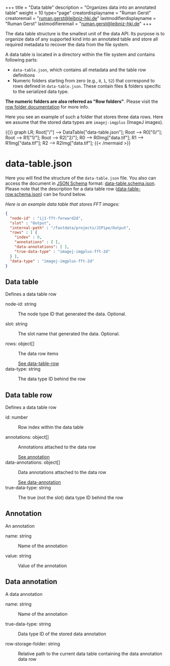 +++
title = "Data table"
description = "Organizes data into an annotated table"
weight = 10
type="page"
creatordisplayname = "Ruman Gerst"
creatoremail = "ruman.gerst@leibniz-hki.de"
lastmodifierdisplayname = "Ruman Gerst"
lastmodifieremail = "ruman.gerst@leibniz-hki.de"
+++

The data table structure is the smallest unit of the data API. Its purpose is to
organize data of any supported kind into an annotated table and store all
required metadata to recover the data from the file system.

A data table is located in a directory within the file system and contains
following parts:

* `data-table.json`, which contains all metadata and the table row definitions
* Numeric folders starting from zero (e.g., `0`, `1`, `52`) that correspond to rows defined in `data-table.json`. These contain files & folders specific to the serialized data type.

**The numeric folders are also referred as "Row folders"**. Please visit the [row folder documentation](/documentation-data-api/row-folder) for more info.


Here you see an example of such a folder that stores three data rows. Here we assume that the stored data types are
`imagej-imgplus` (ImageJ images).

{{<mermaid align="left">}}
graph LR;
Root["/"] --> DataTable["data-table.json"];
Root --> R0["0/"];
Root --> R1["1/"];
Root --> R2["2/"];
R0 --> R0Img["data.tif"];
R1 --> R1Img["data.tif"];
R2 --> R2Img["data.tif"];
{{< /mermaid >}}

# data-table.json

Here you will find the structure of the `data-table.json` file. You also can access
the document in [JSON Schema](https://json-schema.org/) format: [data-table.schema.json](https://jipipe.org/schemas/data-table.schema.json).
Please note that the description for a data table row ([data-table-row.schema.json](https://jipipe.org/schemas/data-table-row.schema.json)) can be found below.

*Here is an example data table that stores FFT images:*

```json
{
  "node-id" : "ij1-fft-forward2d",
  "slot" : "Output",
  "internal-path" : "/fastdata/projects/JIPipe/Output",
  "rows" : [ {
    "index" : 0,
    "annotations" : [ ],
    "data-annotations": [ ],
    "true-data-type" : "imagej-imgplus-fft-2d"
  } ],
  "data-type" : "imagej-imgplus-fft-2d"
}
```

## Data table

<div class="panel-body">
 <section class="json-schema-description">
  <p>
   Defines a data table row
  </p>
 </section>
 <section class="json-schema-properties">
  <dl>
   <dt data-property-name="node-id">
    <span class="json-property-name">
     node-id:
    </span>
    <span class="json-property-type">
     string
    </span>
    <span class="json-property-range" title="Value limits">
    </span>
   </dt>
   <dd>
    <p>
     The node type ID that generated the data. Optional.
    </p>
    <div class="json-inner-schema">
    </div>
   </dd>
   <dt data-property-name="slot">
    <span class="json-property-name">
     slot:
    </span>
    <span class="json-property-type">
     string
    </span>
    <span class="json-property-range" title="Value limits">
    </span>
   </dt>
   <dd>
    <p>
     The slot name that generated the data. Optional.
    </p>
    <div class="json-inner-schema">
    </div>
   </dd>
   <dt data-property-name="rows">
    <span class="json-property-name">
     rows:
    </span>
    <span class="json-property-type">
     object[]
    </span>
    <span class="json-property-range" title="Value limits">
    </span>
    <span class="json-property-required">
    </span>
   </dt>
   <dd>
    <p>
     The data row items
    </p>
    <div class="json-inner-schema">
     <section class="json-schema-array-items">
      <span class="json-property-type">
       <a class="json-schema-ref" href="/documentation-json-api/data-table-row">
        See data-table-row
       </a>
      </span>
      <span class="json-property-range" title="Value limits">
      </span>
      <div class="json-inner-schema">
      </div>
     </section>
    </div>
   </dd>
   <dt data-property-name="data-type">
    <span class="json-property-name">
     data-type:
    </span>
    <span class="json-property-type">
     string
    </span>
    <span class="json-property-range" title="Value limits">
    </span>
    <span class="json-property-required">
    </span>
   </dt>
   <dd>
    <p>
     The data type ID behind the row
    </p>
    <div class="json-inner-schema">
    </div>
   </dd>
  </dl>
 </section>
</div>

## Data table row

<div class="panel-body">
 <section class="json-schema-description">
  <p>
   Defines a data table row
  </p>
 </section>
 <section class="json-schema-properties">
  <dl>
   <dt data-property-name="id">
    <span class="json-property-name">
     id:
    </span>
    <span class="json-property-type">
     number
    </span>
    <span class="json-property-range" title="Value limits">
    </span>
   </dt>
   <dd>
    <p>
     Row index within the data table
    </p>
    <div class="json-inner-schema">
    </div>
   </dd>
   <dt data-property-name="annotations">
    <span class="json-property-name">
     annotations:
    </span>
    <span class="json-property-type">
     object[]
    </span>
    <span class="json-property-range" title="Value limits">
    </span>
    <span class="json-property-required">
    </span>
   </dt>
   <dd>
    <p>
     Annotations attached to the data row
    </p>
    <div class="json-inner-schema">
     <section class="json-schema-array-items">
      <span class="json-property-type">
       <a class="json-schema-ref" href="https://applied-systems-biology.github.io/jipipe/documentation-json-api/annotation">
        See annotation
       </a>
      </span>
      <span class="json-property-range" title="Value limits">
      </span>
      <div class="json-inner-schema">
      </div>
     </section>
    </div>
   </dd>
   <dt data-property-name="data-annotations">
    <span class="json-property-name">
     data-annotations:
    </span>
    <span class="json-property-type">
     object[]
    </span>
    <span class="json-property-range" title="Value limits">
    </span>
   </dt>
   <dd>
    <p>
     Data annotations attached to the data row
    </p>
    <div class="json-inner-schema">
     <section class="json-schema-array-items">
      <span class="json-property-type">
       <a class="json-schema-ref" href="https://applied-systems-biology.github.io/jipipe/documentation-json-api/data-annotation">
        See data-annotation
       </a>
      </span>
      <span class="json-property-range" title="Value limits">
      </span>
      <div class="json-inner-schema">
      </div>
     </section>
    </div>
   </dd>
   <dt data-property-name="true-data-type">
    <span class="json-property-name">
     true-data-type:
    </span>
    <span class="json-property-type">
     string
    </span>
    <span class="json-property-range" title="Value limits">
    </span>
    <span class="json-property-required">
    </span>
   </dt>
   <dd>
    <p>
     The true (not the slot) data type ID behind the row
    </p>
    <div class="json-inner-schema">
    </div>
   </dd>
  </dl>
 </section>
</div>

## Annotation 

<div class="panel-body">
 <section class="json-schema-description">
  <p>
   An annotation
  </p>
 </section>
 <section class="json-schema-properties">
  <dl>
   <dt data-property-name="name">
    <span class="json-property-name">
     name:
    </span>
    <span class="json-property-type">
     string
    </span>
    <span class="json-property-range" title="Value limits">
    </span>
    <span class="json-property-required">
    </span>
   </dt>
   <dd>
    <p>
     Name of the annotation
    </p>
    <div class="json-inner-schema">
    </div>
   </dd>
   <dt data-property-name="value">
    <span class="json-property-name">
     value:
    </span>
    <span class="json-property-type">
     string
    </span>
    <span class="json-property-range" title="Value limits">
    </span>
    <span class="json-property-required">
    </span>
   </dt>
   <dd>
    <p>
     Value of the annotation
    </p>
    <div class="json-inner-schema">
    </div>
   </dd>
  </dl>
 </section>
</div>


## Data annotation

<div class="panel-body">
 <section class="json-schema-description">
  <p>
   A data annotation
  </p>
 </section>
 <section class="json-schema-properties">
  <dl>
   <dt data-property-name="name">
    <span class="json-property-name">
     name:
    </span>
    <span class="json-property-type">
     string
    </span>
    <span class="json-property-range" title="Value limits">
    </span>
    <span class="json-property-required">
    </span>
   </dt>
   <dd>
    <p>
     Name of the annotation
    </p>
    <div class="json-inner-schema">
    </div>
   </dd>
   <dt data-property-name="true-data-type">
    <span class="json-property-name">
     true-data-type:
    </span>
    <span class="json-property-type">
     string
    </span>
    <span class="json-property-range" title="Value limits">
    </span>
    <span class="json-property-required">
    </span>
   </dt>
   <dd>
    <p>
     Data type ID of the stored data annotation
    </p>
    <div class="json-inner-schema">
    </div>
   </dd>
   <dt data-property-name="row-storage-folder">
    <span class="json-property-name">
     row-storage-folder:
    </span>
    <span class="json-property-type">
     string
    </span>
    <span class="json-property-range" title="Value limits">
    </span>
    <span class="json-property-required">
    </span>
   </dt>
   <dd>
    <p>
     Relative path to the current data table containing the data annotation data row
    </p>
    <div class="json-inner-schema">
    </div>
   </dd>
  </dl>
 </section>
</div>

